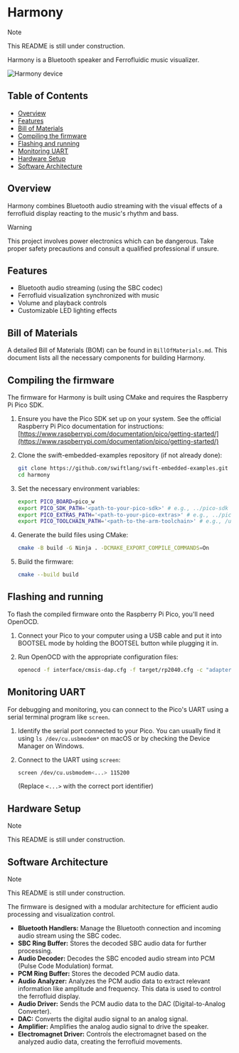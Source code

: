 # Harmony

> [!NOTE]
> This README is still under construction.

Harmony is a Bluetooth speaker and Ferrofluidic music visualizer.

![Harmony device](./assets/hero.jpg)

## Table of Contents

- [Overview](#overview)
- [Features](#features)
- [Bill of Materials](#bill-of-materials)
- [Compiling the firmware](#compiling-the-firmware)
- [Flashing and running](#flashing-and-running)
- [Monitoring UART](#monitoring-uart)
- [Hardware Setup](#hardware-setup)
- [Software Architecture](#software-architecture)

## Overview

Harmony combines Bluetooth audio streaming with the visual effects of a ferrofluid display reacting to the music's rhythm and bass.

> [!WARNING]
> This project involves power electronics which can be dangerous. Take proper
> safety precautions and consult a qualified professional if unsure.

## Features

- Bluetooth audio streaming (using the SBC codec)
- Ferrofluid visualization synchronized with music
- Volume and playback controls
- Customizable LED lighting effects

## Bill of Materials

A detailed Bill of Materials (BOM) can be found in `BillOfMaterials.md`. This document lists all the necessary components for building Harmony.

## Compiling the firmware

The firmware for Harmony is built using CMake and requires the Raspberry Pi Pico SDK. 

1.  Ensure you have the Pico SDK set up on your system. See the official Raspberry Pi Pico documentation for instructions: [https://www.raspberrypi.com/documentation/pico/getting-started/](https://www.raspberrypi.com/documentation/pico/getting-started/)

2.  Clone the swift-embedded-examples repository (if not already done):
    ```bash
    git clone https://github.com/swiftlang/swift-embedded-examples.git
    cd harmony
    ```

3.  Set the necessary environment variables:
    ```bash
    export PICO_BOARD=pico_w
    export PICO_SDK_PATH='<path-to-your-pico-sdk>' # e.g., ../pico-sdk
    export PICO_EXTRAS_PATH='<path-to-your-pico-extras>' # e.g., ../pico-extras
    export PICO_TOOLCHAIN_PATH='<path-to-the-arm-toolchain>' # e.g., /usr/bin
    ```

4.  Generate the build files using CMake:
    ```bash
    cmake -B build -G Ninja . -DCMAKE_EXPORT_COMPILE_COMMANDS=On
    ```

5.  Build the firmware:
    ```bash
    cmake --build build
    ```

## Flashing and running

To flash the compiled firmware onto the Raspberry Pi Pico, you'll need OpenOCD.

1.  Connect your Pico to your computer using a USB cable and put it into BOOTSEL mode by holding the BOOTSEL button while plugging it in.

2.  Run OpenOCD with the appropriate configuration files:
    ```bash
    openocd -f interface/cmsis-dap.cfg -f target/rp2040.cfg -c "adapter speed 5000" -c "program build/app.elf verify reset exit"
    ```

## Monitoring UART

For debugging and monitoring, you can connect to the Pico's UART using a serial terminal program like `screen`.

1.  Identify the serial port connected to your Pico. You can usually find it using `ls /dev/cu.usbmodem*` on macOS or by checking the Device Manager on Windows.

2.  Connect to the UART using `screen`:
    ```bash
    screen /dev/cu.usbmodem<...> 115200
    ```
    (Replace `<...>` with the correct port identifier)

## Hardware Setup

> [!NOTE]
> This README is still under construction.

## Software Architecture

> [!NOTE]
> This README is still under construction.

The firmware is designed with a modular architecture for efficient audio processing and visualization control.

- **Bluetooth Handlers:** Manage the Bluetooth connection and incoming audio stream using the SBC codec.
- **SBC Ring Buffer:** Stores the decoded SBC audio data for further processing.
- **Audio Decoder:** Decodes the SBC encoded audio stream into PCM (Pulse Code Modulation) format.
- **PCM Ring Buffer:** Stores the decoded PCM audio data.
- **Audio Analyzer:** Analyzes the PCM audio data to extract relevant information like amplitude and frequency. This data is used to control the ferrofluid display.
- **Audio Driver:** Sends the PCM audio data to the DAC (Digital-to-Analog Converter).
- **DAC:** Converts the digital audio signal to an analog signal.
- **Amplifier:** Amplifies the analog audio signal to drive the speaker.
- **Electromagnet Driver:** Controls the electromagnet based on the analyzed audio data, creating the ferrofluid movements.
